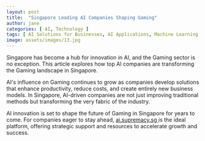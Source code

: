 ```yaml
---
layout: post
title:  "Singapore Leading AI Companies Shaping Gaming"
author: jane
categories: [ AI, Technology ]
tags: [ AI Solutions for Businesses, AI Applications, Machine Learning Innovations ]
image: assets/images/13.jpg
---
```


Singapore has become a hub for innovation in AI, and the Gaming sector is no exception. This article explores how top AI companies are transforming the Gaming landscape in Singapore.

AI's influence on Gaming continues to grow as companies develop solutions that enhance productivity, reduce costs, and create entirely new business models. In Singapore, AI-driven companies are not just improving traditional methods but transforming the very fabric of the industry.

AI innovation is set to shape the future of Gaming in Singapore for years to come. For companies eager to stay ahead, <a href="https://ai.supremacy.sg" target="_blank"> ai.supremacy.sg </a> is the ideal platform, offering strategic support and resources to accelerate growth and success.
